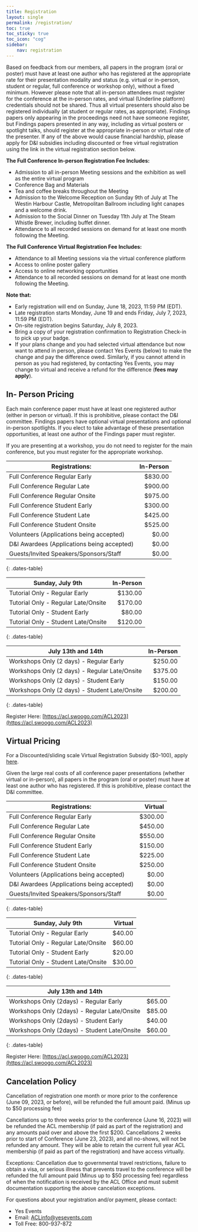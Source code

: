 ```yaml
---
title: Registration
layout: single
permalink: /registration/
toc: true
toc_sticky: true
toc_icon: "cog"
sidebar:
    nav: registration
---
```


<!-- **Registration is now closed.**
{: .notice .notice--info .text-center} -->

Based on feedback from our members, all papers in the program (oral or poster) must have at least one author who has registered at the appropriate rate for their presentation modality and status (e.g. virtual or in-person, student or regular, full conference or workshop only), without a fixed minimum. However please note that all in-person attendees must register for the conference at the in-person rates, and virtual (Underline platform) credentials should not be shared. Thus all virtual presenters should also be registered individually (at student or regular rates, as appropriate). Findings papers only appearing in the proceedings need not have someone register, but Findings papers presented in any way, including as virtual posters or spotlight talks, should register at the appropriate in-person or virtual rate of the presenter. If any of the above would cause financial hardship, please apply for D&I subsidies including discounted or free virtual registration using the link in the virtual registration section below.

**The Full Conference In-person Registration Fee Includes:**

* Admission to all in-person Meeting sessions and the exhibition as well as the entire virtual program
* Conference Bag and Materials
* Tea and coffee breaks throughout the Meeting
* Admission to the Welcome Reception on Sunday 9th of July at The Westin Harbour Castle, Metropolitan Ballroom including light canapes and a welcome drink.
* Admission to the Social Dinner on Tuesday 11th July at The Steam Whistle Brewer, including buffet dinner.
* Attendance to all recorded sessions on demand for at least one month following the Meeting.

**The Full Conference Virtual Registration Fee Includes:**

* Attendance to all Meeting sessions via the virtual conference platform
* Access to online poster gallery
* Access to online networking opportunities
* Attendance to all recorded sessions on demand for at least one month following the Meeting.
 
**Note that:**

* Early registration will end on Sunday, June 18, 2023, 11:59 PM (EDT).
* Late registration starts Monday, June 19 and ends Friday, July 7, 2023, 11:59 PM (EDT).
* On-site registration begins Saturday, July 8, 2023.  
* Bring a copy of your registration confirmation to Registration Check-in to pick up your badge.
* If your plans change and you had selected virtual attendance but now want to attend in person, please contact Yes Events (below) to make the change and pay the difference owed.  Similarly, if you cannot attend in person as you had registered, by contacting Yes Events, you may change to virtual and receive a refund for the difference (**fees may apply**).

## In- Person Pricing 

Each main conference paper must have at least one registered author (either in
person or virtual). If this is prohibitive, please contact the D&I committee.
Findings papers have optional virtual presentations and optional in-person
spotlights.  If you elect to take advantage of these presentation
opportunities, at least one author of the Findings paper must register.

If you are presenting at a workshop, you do not need to register for the main
conference, but you must register for the appropriate workshop.

<style>
.dates-table { font-size: .8em; }
.dates-table tr td:nth-child(1) { width: 25em; }
.dates-table del { color: #888; }
</style>

| Registrations:                             | In-Person  |
|--------------------------------------------|-----------:|
| Full Conference Regular Early              |   $830.00  |
| Full Conference Regular Late               |   $900.00  |
| Full Conference Regular Onsite             |   $975.00  |
| Full Conference Student Early              |   $300.00  |
| Full Conference Student Late               |   $425.00  |
| Full Conference Student Onsite             |   $525.00  |
| Volunteers (Applications being accepted)   |     $0.00  |
| D&I Awardees (Applications being accepted) |     $0.00  |
| Guests/Invited Speakers/Sponsors/Staff     |     $0.00  |
{: .dates-table}

| Sunday, July 9th                    | In-Person  |
|-------------------------------------|-----------:|
| Tutorial Only - Regular Early       |   $130.00  |
| Tutorial Only - Regular Late/Onsite |   $170.00  |
| Tutorial Only - Student Early       |    $80.00  |
| Tutorial Only - Student Late/Onsite |   $120.00  |
{: .dates-table}

| July 13th and 14th                            |  In-Person |
|-----------------------------------------------|-----------:|
| Workshops Only (2 days) - Regular Early       |   $250.00  |
| Workshops Only (2 days) - Regular Late/Onsite |   $375.00  |
| Workshops Only (2 days) - Student Early       |   $150.00  |
| Workshops Only (2 days) - Student Late/Onsite |   $200.00  |
{: .dates-table}

Register Here: [https://acl.swoogo.com/ACL2023](https://acl.swoogo.com/ACL2023)

## Virtual Pricing

For a Discounted/sliding scale Virtual Registration Subsidy ($0-100), apply [here](discounted_virtual_registration).

Given the large real costs of all conference paper presentations
(whether virtual or in-person), all papers in the program (oral or
poster) must have at least one author who has registered. If this is
prohibitive, please contact the D&I committee.

| Registrations:                             | Virtual  |
|--------------------------------------------|---------:|
| Full Conference Regular Early              | $300.00  |
| Full Conference Regular Late               | $450.00  |
| Full Conference Regular Onsite             | $550.00  |
| Full Conference Student Early              | $150.00  |
| Full Conference Student Late               | $225.00  |
| Full Conference Student Onsite             | $250.00  |
| Volunteers (Applications being accepted)   |   $0.00  |
| D&I Awardees (Applications being accepted) |   $0.00  |
| Guests/Invited Speakers/Sponsors/Staff     |   $0.00  |
{: .dates-table}

| Sunday, July 9th                    | Virtual  |
|-------------------------------------|---------:|
| Tutorial Only - Regular Early       |  $40.00  |
| Tutorial Only - Regular Late/Onsite |  $60.00  |
| Tutorial Only - Student Early       |  $20.00  |
| Tutorial Only - Student Late/Onsite |  $30.00  |
{: .dates-table}

| July 13th and 14th                           |         |
|----------------------------------------------|:-------:|
| Workshops Only (2days) - Regular Early       | $65.00  |
| Workshops Only (2days) - Regular Late/Onsite | $85.00  |
| Workshops Only (2days) - Student Early       | $40.00  |
| Workshops Only (2days) - Student Late/Onsite | $60.00  |
{: .dates-table}

Register Here: [https://acl.swoogo.com/ACL2023](https://acl.swoogo.com/ACL2023)

## Cancelation Policy

Cancellation of registration one month or more prior to the conference (June 09, 2023, or before), will be refunded the full amount paid. (Minus up to $50 processing fee)

Cancellations up to three weeks prior to the conference (June 16, 2023) will be refunded the ACL membership (if paid as part of the registration) and any amounts paid over and above the first $200.
Cancellations 2 weeks prior to start of Conference (June 23, 2023), and all no-shows, will not be refunded any amount. They will be able to retain the current full year ACL membership (if paid as part of the registration) and have access virtually.

Exceptions: Cancellation due to governmental travel restrictions, failure to obtain a visa, or serious illness that prevents travel to the conference will be refunded the full amount paid (Minus up to $50 processing fee) regardless of when the notification is received by the ACL Office and must submit documentation supporting the above cancelation exceptions.

For questions about your registration and/or payment, please contact:

* Yes Events
* Email: [ACLinfo@yesevents.com](mailto:ACLinfo@yesevents.com)
* Toll Free: 800-937-872
